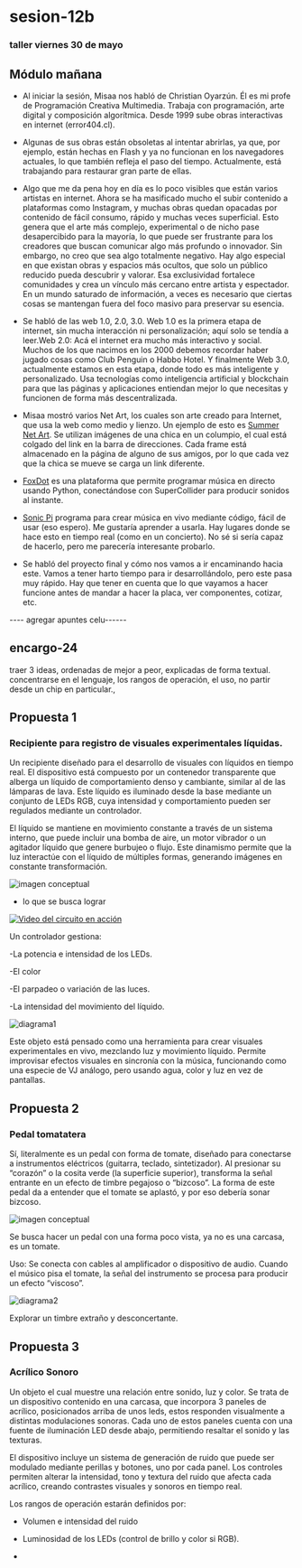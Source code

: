 # sesion-12b
### taller viernes 30 de mayo

## Módulo mañana
- Al iniciar la sesión, Misaa nos habló de Christian Oyarzún. Él es mi profe de Programación Creativa Multimedia. Trabaja con programación, arte digital y composición algorítmica. Desde 1999 sube obras interactivas en internet (error404.cl).
  
- Algunas de sus obras están obsoletas al intentar abrirlas, ya que, por ejemplo, están hechas en Flash y ya no funcionan en los navegadores actuales, lo que también refleja el paso del tiempo. Actualmente, está trabajando para restaurar gran parte de ellas.
  
- Algo que me da pena hoy en día es lo poco visibles que están varios artistas en internet. Ahora se ha masificado mucho el subir contenido a plataformas como Instagram, y muchas obras quedan opacadas por contenido de fácil consumo, rápido y muchas veces superficial. Esto genera que el arte más complejo, experimental o de nicho pase desapercibido para la mayoría, lo que puede ser frustrante para los creadores que buscan comunicar algo más profundo o innovador. Sin embargo, no creo que sea algo totalmente negativo. Hay algo especial en que existan obras y espacios más ocultos, que solo un público reducido pueda descubrir y valorar. Esa exclusividad fortalece comunidades y crea un vínculo más cercano entre artista y espectador. En un mundo saturado de información, a veces es necesario que ciertas cosas se mantengan fuera del foco masivo para preservar su esencia.

-  Se habló de las web 1.0, 2.0, 3.0. Web 1.0 es la primera etapa de internet, sin mucha interacción ni personalización; aquí solo se tendía a leer.Web 2.0: Acá el internet era mucho más interactivo y social. Muchos de los que nacimos en los 2000 debemos recordar haber jugado cosas como Club Penguin o Habbo Hotel. Y finalmente Web 3.0, actualmente estamos en esta etapa, donde todo es más inteligente y personalizado. Usa tecnologías como inteligencia artificial y blockchain para que las páginas y aplicaciones entiendan mejor lo que necesitas y funcionen de forma más descentralizada.

- Misaa mostró varios Net Art, los cuales son arte creado para Internet, que usa la web como medio y lienzo. Un ejemplo de esto es [Summer Net Art](https://art.teleportacia.org/olia/summer/). Se utilizan imágenes de una chica en un columpio, el cual está colgado del link en la barra de direcciones. Cada frame está almacenado en la página de alguno de sus amigos, por lo que cada vez que la chica se mueve se carga un link diferente.

- [FoxDot](https://foxdot.org) es una plataforma que permite programar música en directo usando Python, conectándose con SuperCollider para producir sonidos al instante. 
- [Sonic Pi](https://sonic-pi.net) programa para crear música en vivo mediante código, fácil de usar (eso espero). Me gustaría aprender a usarla. Hay lugares donde se hace esto en tiempo real (como en un concierto). No sé si sería capaz de hacerlo, pero me parecería interesante probarlo.

- Se habló del proyecto final y cómo nos vamos a ir encaminando hacia este. Vamos a tener harto tiempo para ir desarrollándolo, pero este pasa muy rápido. Hay que tener en cuenta que lo que vayamos a hacer funcione antes de mandar a hacer la placa, ver componentes, cotizar, etc.

---- agregar apuntes celu------

## encargo-24
traer 3 ideas, ordenadas de mejor a peor, explicadas de forma textual. concentrarse en el lenguaje, los rangos de operación, el uso, no partir desde un chip en particular.,

## Propuesta 1

### Recipiente para registro de visuales experimentales líquidas.

Un recipiente diseñado para el desarrollo de visuales con líquidos en tiempo real. El dispositivo está compuesto por un contenedor transparente que alberga un líquido de comportamiento denso y cambiante, similar al de las lámparas de lava. Este líquido es iluminado desde la base mediante un conjunto de LEDs RGB, cuya intensidad y comportamiento pueden ser regulados mediante un controlador.

El líquido se mantiene en movimiento constante a través de un sistema interno, que puede incluir una bomba de aire, un motor vibrador o un agitador líquido que genere burbujeo o flujo. Este dinamismo permite que la luz interactúe con el líquido de múltiples formas, generando imágenes en constante transformación.

![imagen conceptual](./archivos/propuesta1.png)

- lo que se busca lograr
  
[![Video del circuito en acción](https://img.youtube.com/vi/mVG80Ujip5M/0.jpg)](https://www.youtube.com/shorts/mVG80Ujip5M)



Un controlador gestiona:

-La potencia e intensidad de los LEDs.

-El color

-El parpadeo o variación de las luces.

-La intensidad del movimiento del líquido.

![diagrama1](./archivos/diagrama1.png)

Este objeto está pensado como una herramienta para crear visuales experimentales en vivo, mezclando luz y movimiento líquido. Permite improvisar efectos visuales en sincronía con la música, funcionando como una especie de VJ análogo, pero usando agua, color y luz en vez de pantallas.

## Propuesta 2

### Pedal tomatatera

Sí, literalmente es un pedal con forma de tomate, diseñado para conectarse a instrumentos eléctricos (guitarra, teclado, sintetizador). Al presionar su “corazón” o la cosita verde (la superficie superior), transforma la señal entrante en un efecto de timbre pegajoso o “bizcoso”. La forma de este pedal da a entender que el tomate se aplastó, y por eso debería sonar bizcoso.

![imagen conceptual](./archivos/propuesta2.png)

Se busca hacer un pedal con una forma poco vista, ya no es una carcasa, es un tomate.

Uso:
Se conecta con cables al amplificador o dispositivo de audio. Cuando el músico pisa el tomate, la señal del instrumento se procesa para producir un efecto “viscoso”.

![diagrama2](./archivos/diagrama2.png)

Explorar un timbre extraño y desconcertante.

## Propuesta 3

### Acrílico Sonoro



Un objeto el cual muestre una relación entre sonido, luz y color. Se trata de un dispositivo contenido en una carcasa, que incorpora 3 paneles de acrílico, posicionados arriba de unos leds, estos responden visualmente a distintas modulaciones sonoras. Cada uno de estos paneles cuenta con una fuente de iluminación LED desde abajo, permitiendo resaltar el sonido y las texturas.

El dispositivo incluye un sistema de generación de ruido que puede ser modulado mediante perillas y botones, uno por cada panel. Los controles permiten alterar la intensidad, tono y textura del ruido que afecta cada acrílico, creando contrastes visuales y sonoros en tiempo real.

Los rangos de operación estarán definidos por:

- Volumen e intensidad del ruido

- Luminosidad de los LEDs (control de brillo y color si RGB).
- 












